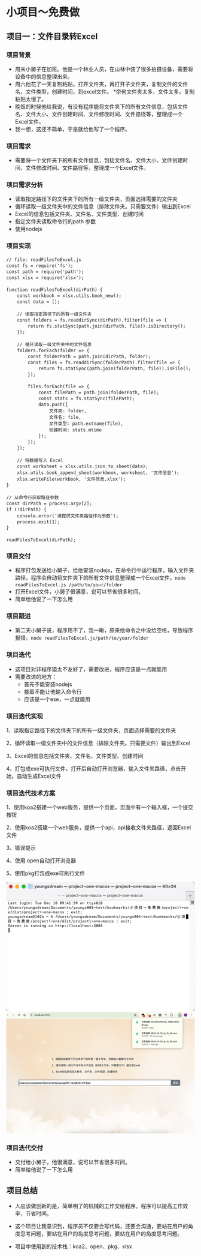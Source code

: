 # 小项目～免费做

## 项目一：文件目录转Excel

### 项目背景

* 周末小舅子在加班。他是一个林业人员，在山林中装了很多拍摄设备，需要将设备中的信息整理出来。
* 周六他花了一天复制粘贴，打开文件夹，再打开子文件夹，复制文件的文件名，文件类型，创建时间，到excel文件。
*奈何文件夹太多，文件太多，复制粘贴太慢了。
* 晚饭的时候他给我说，有没有程序能将文件夹下的所有文件信息，包括文件名、文件大小、文件创建时间、文件修改时间、文件路径等，整理成一个Excel文件。
* 我一想，这还不简单，于是就给他写了一个程序。

### 项目需求

* 需要将一个文件夹下的所有文件信息，包括文件名、文件大小、文件创建时间、文件修改时间、文件路径等，整理成一个Excel文件。

### 项目需求分析

+ 读取指定路径下的文件夹下的所有一级文件夹，页面选择需要的文件夹
+ 循环读取一级文件夹中的文件信息（排除文件夹。只需要文件）输出到Excel
+ Excel的信息包括文件夹、文件名、文件类型、创建时间
+ 指定文件夹读取命令行的path 参数
+ 使用nodejs

### 项目实现

```
// file: readFilesToExcel.js
const fs = require('fs');
const path = require('path');
const xlsx = require('xlsx');

function readFilesToExcel(dirPath) {
    const workbook = xlsx.utils.book_new();
    const data = [];

    // 读取指定路径下的所有一级文件夹
    const folders = fs.readdirSync(dirPath).filter(file => {
        return fs.statSync(path.join(dirPath, file)).isDirectory();
    });

    // 循环读取一级文件夹中的文件信息
    folders.forEach(folder => {
        const folderPath = path.join(dirPath, folder);
        const files = fs.readdirSync(folderPath).filter(file => {
            return fs.statSync(path.join(folderPath, file)).isFile();
        });

        files.forEach(file => {
            const filePath = path.join(folderPath, file);
            const stats = fs.statSync(filePath);
            data.push({
                文件夹: folder,
                文件名: file,
                文件类型: path.extname(file),
                创建时间: stats.mtime
            });
        });
    });

    // 将数据写入 Excel
    const worksheet = xlsx.utils.json_to_sheet(data);
    xlsx.utils.book_append_sheet(workbook, worksheet, '文件信息');
    xlsx.writeFile(workbook, '文件信息.xlsx');
}

// 从命令行获取路径参数
const dirPath = process.argv[2];
if (!dirPath) {
    console.error('请提供文件夹路径作为参数');
    process.exit(1);
}

readFilesToExcel(dirPath);
```

### 项目交付

* 程序打包发送给小舅子，给他安装nodejs，在命令行中运行程序，输入文件夹路径，程序会自动将文件夹下的所有文件信息整理成一个Excel文件。``` node readFilesToExcel.js /path/to/your/folder ```
* 打开Excel文件，小舅子很满意，说可以节省很多时间。
* 简单给他说了一下怎么用


### 项目跟进

* 第二天小舅子说，程序用不了，我一瞅，原来他命令之中没给空格，导致程序报错。``` node readFilesToExcel.js/path/to/your/folder ```

### 项目迭代

+ 这项目对非程序猿太不友好了，需要改进，程序应该是一点就能用
+ 需要改进的地方：
    + 首先不能安装nodejs
    + 接着不能让他输入命令行
    + 应该是一个exe，一点就能用

### 项目迭代实现

1、读取指定路径下的文件夹下的所有一级文件夹，页面选择需要的文件夹

2、循环读取一级文件夹中的文件信息（排除文件夹。只需要文件）输出到Excel

3、Excel的信息包括文件夹、文件名、文件类型、创建时间

4、打包成exe可执行文件，打开后自动打开浏览器，输入文件夹路径，点击开始，自动生成Excel文件


### 项目迭代技术方案

1、使用koa2搭建一个web服务，提供一个页面，页面中有一个输入框，一个提交按钮

2、使用koa2搭建一个web服务，提供一个api，api接收文件夹路径，返回Excel文件

3、错误提示

4、使用 open自动打开浏览器

5、使用pkg打包成exe可执行文件

![](./public/imgs/page1.png)
![](./public/imgs/page.png)



### 项目迭代交付

* 交付给小舅子，他很满意，说可以节省很多时间。
* 简单给他说了一下怎么用



## 项目总结

* 人应该做创新的是，简单明了的机械的工作交给程序。程序可以提高工作效率，节省时间。
* 这个项目让我意识到，程序员不仅要会写代码，还要会沟通，要站在用户的角度思考问题，要站在用户的角度思考问题，要站在用户的角度思考问题。

* 项目中使用到的技术栈：koa2、open、pkg、xlsx


